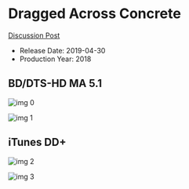 # Dragged Across Concrete

[Discussion Post](https://www.avsforum.com/threads/bass-eq-for-filtered-movies.2995212/post-57811822)

* Release Date: 2019-04-30
* Production Year: 2018

## BD/DTS-HD MA 5.1

![img 0](https://i.imgur.com/04Dvak8.jpg)

![img 1](https://i.imgur.com/bGHjl70.jpg)

## iTunes DD+

![img 2](https://i.imgur.com/nj9aUmU.jpg)

![img 3](https://i.imgur.com/PsoqfmJ.jpg)

